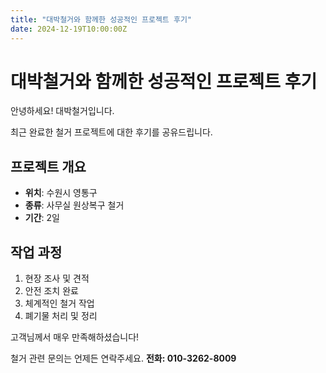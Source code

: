 ```yaml
---
title: "대박철거와 함께한 성공적인 프로젝트 후기"
date: 2024-12-19T10:00:00Z
---
```


# 대박철거와 함께한 성공적인 프로젝트 후기

안녕하세요! 대박철거입니다.

최근 완료한 철거 프로젝트에 대한 후기를 공유드립니다.

## 프로젝트 개요
- **위치**: 수원시 영통구
- **종류**: 사무실 원상복구 철거
- **기간**: 2일

## 작업 과정
1. 현장 조사 및 견적
2. 안전 조치 완료
3. 체계적인 철거 작업
4. 폐기물 처리 및 정리

고객님께서 매우 만족해하셨습니다!

철거 관련 문의는 언제든 연락주세요.
**전화: 010-3262-8009** 